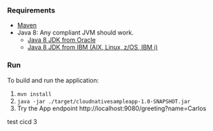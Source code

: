 ### Requirements
* [Maven](https://maven.apache.org/install.html)
* Java 8: Any compliant JVM should work.
  * [Java 8 JDK from Oracle](http://www.oracle.com/technetwork/java/javase/downloads/index.html)
  * [Java 8 JDK from IBM (AIX, Linux, z/OS, IBM i)](http://www.ibm.com/developerworks/java/jdk/)

### Run

To build and run the application:
1. `mvn install`
2. `java -jar ./target/cloudnativesampleapp-1.0-SNAPSHOT.jar`
3. Try the App endpoint http://localhost:9080/greeting?name=Carlos




test cicd 3
